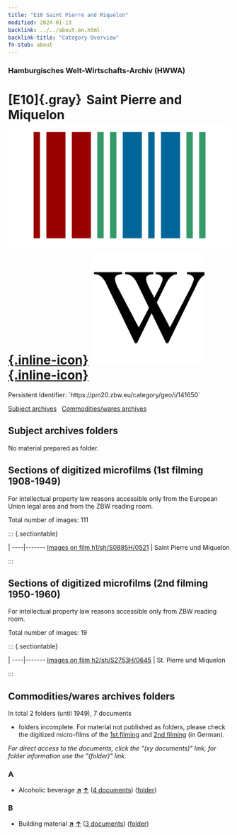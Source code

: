 ```yaml
---
title: "E10 Saint Pierre and Miquelon"
modified: 2024-01-13
backlink: ../../about.en.html
backlink-title: "Category Overview"
fn-stub: about
---
```


### Hamburgisches Welt-Wirtschafts-Archiv (HWWA)

# [E10]{.gray}&#8201; Saint Pierre and Miquelon &#160; [![Wikidata](/images/Wikidata-logo.svg "Wikidata"){.inline-icon}](http://www.wikidata.org/entity/Q34617) [![Wikipedia](/images/Wikipedia-W.svg "Wikipedia"){.inline-icon}](https://en.wikipedia.org/wiki/Saint_Pierre_and_Miquelon)

<div class="hint">Persistent Identifier: `https://pm20.zbw.eu/category/geo/i/141650`</div>





[Subject archives](#subject-archives-folders) &#160; [Commodities/wares archives](#commoditieswares-archives-folders)




## Subject archives folders








No material prepared as folder.



<a id="filmsections" />

## Sections of digitized microfilms (1st filming 1908-1949)

<p>For intellectual property law reasons accessible only from the European Union legal area and from the ZBW reading room.</p>



<p>Total number of images: 111</p>




::: {.sectiontable}

 | 
----|-------
<a class="btn" href="https://pm20.zbw.eu/film/h1/sh/S0885H/0521" rel="nofollow">Images on film h1/sh/S0885H/0521</a> | Saint Pierre und Miquelon


:::




## Sections of digitized microfilms (2nd filming 1950-1960)

<p>For intellectual property law reasons accessible only from ZBW reading room.</p>



<p>Total number of images: 19</p>




::: {.sectiontable}

 | 
----|-------
<a class="btn" href="https://pm20.zbw.eu/film/h2/sh/S2753H/0645" rel="nofollow">Images on film h2/sh/S2753H/0645</a> | St. Pierre und Miquelon


:::














## Commodities/wares archives folders











In total 2 folders (until 1949), 7 documents
- folders incomplete.  For material not published as folders, please check the
digitized micro-films of the [1st filming](/film/h1_wa.de.html) and [2nd
filming](/film/h2_wa.de.html) (in German).

_For direct access to the documents, click the "(xy documents)" link, for folder information use the "(folder)" link._



### A

- Alcoholic beverage [**&nearr;**](../../../ware/i/141966/about.en.html "Alcoholic beverage (xXX all over the world)") [**&uarr;**](../../../ware/about.en.html#PID20.02-Sp "Ware category system") (<a href="https://pm20.zbw.eu/iiifview/folder/wa/141966,141650" title="about: Alcoholic beverage : Saint Pierre and Miquelon" target="_blank">4 documents</a>) ([folder](../../../../folder/wa/1419xx/141966/1416xx/141650/about.en.html))

### B

- Building material [**&nearr;**](../../../ware/i/142086/about.en.html "Building material (xXX all over the world)") [**&uarr;**](../../../ware/about.en.html#PID22-Bs "Ware category system") (<a href="https://pm20.zbw.eu/iiifview/folder/wa/142086,141650" title="about: Building material : Saint Pierre and Miquelon" target="_blank">3 documents</a>) ([folder](../../../../folder/wa/1420xx/142086/1416xx/141650/about.en.html))




